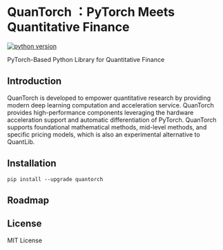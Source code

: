 # QuanTorch ：PyTorch Meets Quantitative Finance


[![python version](https://img.shields.io/badge/python-3.9+-brightgreen.svg)](https://github.com/jialuechen)

PyTorch-Based Python Library for Quantitative Finance

## Introduction
QuanTorch is developed to empower quantitative research by providing modern deep learning computation and acceleration service. QuanTorch provides high-performance components leveraging the hardware acceleration support and automatic differentiation of PyTorch. QuanTorch supports foundational mathematical methods, mid-level methods, and specific pricing models, which is also an experimental alternative to QuantLib.

## Installation
```
pip install --upgrade quantorch
```

## Roadmap

## License

MIT License